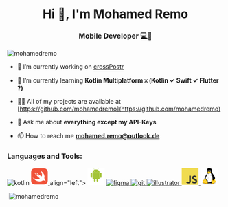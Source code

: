<h1 align="center">Hi 👋, I'm Mohamed Remo</h1>
<h3 align="center">Mobile Developer 💻📲</h3>

<p align="left"> <img src="https://komarev.com/ghpvc/?username=mohamedremo&label=Profile%20views&color=0e75b6&style=flat" alt="mohamedremo" /> </p>

- 🔭 I’m currently working on [crossPostr](https://github.com/mohamedremo)

- 🌱 I’m currently learning **Kotlin Multiplatform 𐄂 (Kotlin ✓ Swift ✓ Flutter ?)**

- 👨‍💻 All of my projects are available at [https://github.com/mohamedremo](https://github.com/mohamedremo)

- 💬 Ask me about **everything except my API-Keys**

- 📫 How to reach me **mohamed.remo@outlook.de**


<h3 align="left">Languages and Tools:</h3>
<p
<a href="https://kotlinlang.org" target="_blank" rel="noreferrer"> <img src="https://www.vectorlogo.zone/logos/kotlinlang/kotlinlang-icon.svg" alt="kotlin" width="40" height="40"/> </a>
 <a href="https://developer.apple.com/swift/" target="_blank" rel="noreferrer"> <img src="https://raw.githubusercontent.com/devicons/devicon/master/icons/swift/swift-original.svg" alt="swift" width="40" height="40"/> </a> 
 align="left"> <a href="https://developer.android.com" target="_blank" rel="noreferrer"> <img src="https://raw.githubusercontent.com/devicons/devicon/master/icons/android/android-original-wordmark.svg" alt="android" width="40" height="40"/></a> 
  <a href="https://www.figma.com/" target="_blank" rel="noreferrer"> <img src="https://www.vectorlogo.zone/logos/figma/figma-icon.svg" alt="figma" width="40" height="40"/> </a>
  <a href="https://git-scm.com/" target="_blank" rel="noreferrer"> <img src="https://www.vectorlogo.zone/logos/git-scm/git-scm-icon.svg" alt="git" width="40" height="40"/> </a>
  <a href="https://www.adobe.com/in/products/illustrator.html" target="_blank" rel="noreferrer"> <img src="https://www.vectorlogo.zone/logos/adobe_illustrator/adobe_illustrator-icon.svg" alt="illustrator" width="40" height="40"/> </a> 
    <a href="https://www.photoshop.com/en" target="_blank" rel="noreferrer">  
  <a href="https://developer.mozilla.org/en-US/docs/Web/JavaScript" target="_blank" rel="noreferrer"> <img src="https://raw.githubusercontent.com/devicons/devicon/master/icons/javascript/javascript-original.svg" alt="javascript" width="40" height="40"/> </a> 
  <a href="https://www.linux.org/" target="_blank" rel="noreferrer"> <img src="https://raw.githubusercontent.com/devicons/devicon/master/icons/linux/linux-original.svg" alt="linux" width="40" height="40"/> </a>

<p>&nbsp;<img align="center" src="https://github-readme-stats.vercel.app/api?username=mohamedremo&show_icons=true&locale=en" alt="mohamedremo" /></p>
